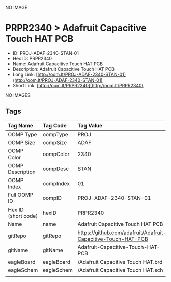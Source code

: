 


  
NO IMAGE  
# PRPR2340 > Adafruit Capacitive Touch HAT PCB

- ID: PROJ-ADAF-2340-STAN-01
- Hex ID: PRPR2340
- Name: Adafruit Capacitive Touch HAT PCB
- Description: Adafruit Capacitive Touch HAT PCB
- Long Link: [http://oom.lt/PROJ-ADAF-2340-STAN-01](http://oom.lt/PROJ-ADAF-2340-STAN-01)
- Short Link: [http://oom.lt/PRPR2340](http://oom.lt/PRPR2340)
  
NO IMAGES  
## Tags
  

|Tag Name|Tag Code|Tag Value|
| :--- | :--- | :--- |
|OOMP Type|oompType|PROJ|
|OOMP Size|oompSize|ADAF|
|OOMP Color|oompColor|2340|
|OOMP Description|oompDesc|STAN|
|OOMP Index|oompIndex|01|
|Full OOMP ID|oompID|PROJ-ADAF-2340-STAN-01|
|Hex ID (short code)|hexID|PRPR2340|
|Name|name|Adafruit Capacitive Touch HAT PCB|
|gitRepo|gitRepo|https://github.com/adafruit/Adafruit-Capacitive-Touch-HAT-PCB|
|gitName|gitName|Adafruit-Capacitive-Touch-HAT-PCB|
|eagleBoard|eagleBoard|/Adafruit Capacitive Touch HAT.brd|
|eagleSchem|eagleSchem|/Adafruit Capacitive Touch HAT.sch|
||||
